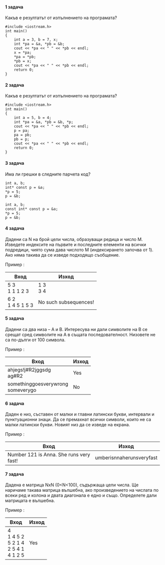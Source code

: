 #### 1 задача
Какъв е резултатът от изпълнението на програмата? 

```
#include <iostream.h>
int main()
{
	int a = 3, b = 7, x;
	int *pa = &a, *pb = &b;
	cout << *pa << " " << *pb << endl;
	x = *pa;
	*pa = *pb;
	*pb = x;
	cout << *pa << " " << *pb << endl;
	return 0;
}
```

#### 2 задача
Какъв е резултатът от изпълнението на програмата? 

```
#include <iostream.h>
int main()
{
	int a = 5, b = 4;
	int *pa = &a, *pb = &b, *p;
	cout << *pa << " " << *pb << endl;
	p = pa;
	pa = pb;
	pb = p;
	cout << *pa << " " << *pb << endl;
	return 0;
}
```

#### 3 задача
Има ли грешки в следните парчета код?  

```
int a, b;
int* const p = &a;
*p = 5;
p = &b;
```

```
int a, b;
const int* const p = &a;
*p = 5;
p = &b;
```

#### 4 задача
Дадени са N на брой цели числа, образуващи редица и число M. Изведете индексите на първите и последните елементи на всички подредици, чиято сума дава числото M (индексирането започва от 1). Ако няма такива да се изведе подходящо съобщение.

Пример :

| Вход | Изход |
|---|---|
|5 3<br>1 1 1 2 3| 1 3<br>3 4|
|6 2<br>1 4 5 1 5 3|No such subsequences!|

#### 5 задача
Дадени са два низа – A и B. Интересува ни дали символите на B се срещат сред символите на A в същата последователност. Низовете не са по-дълги от 100 символа.

Пример :

| Вход | Изход |
|---|---|
|ahjegs!j#R2jggsdg<br>ag#R2|Yes|
|somethinggoesverywrong<br>someverygo|No|

#### 6 задача
Даден е низ, съставен от малки и главни латински букви, интервали и пунктуационни знаци. Да се премахнат всички символи, които не са малки латински букви. Новият низ да се изведе на екрана.

Пример :

| Вход | Изход |
|---|---|
|Number 121 is Anna. She runs very fast!|umberisnnaherunsveryfast|

#### 7 задача
Дадена е матрица NxN (0<N<100), съдържаща цели числа. Ще наричаме такава матрица вълшебна, ако произведението на числата по всеки ред и колона и двата диагонала е едно и също. Определете дали матрицата е вълшебна.

Пример :

| Вход | Изход |
|---|---|
|4<br>1 4 5 2<br>5 2 1 4<br>2 5 4 1<br>4 1 2 5<br>|Yes|
